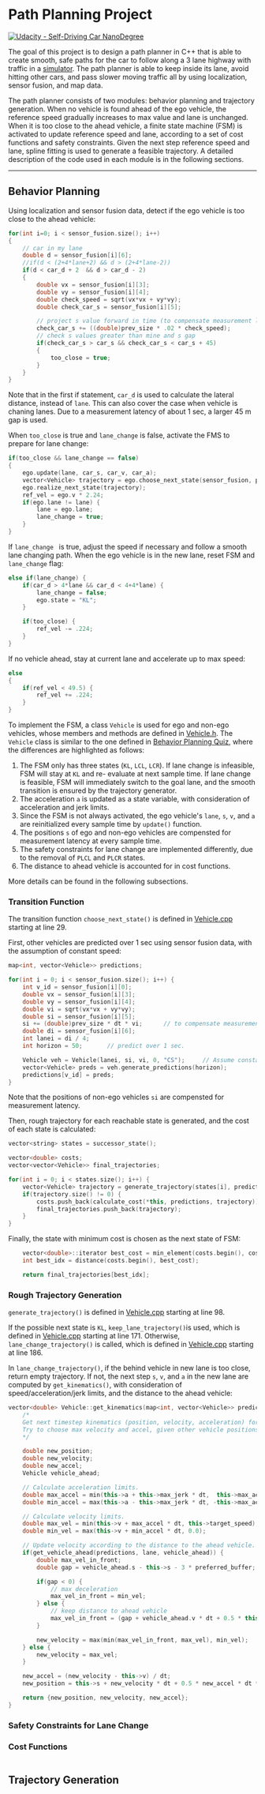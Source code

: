 # Path Planning Project
[![Udacity - Self-Driving Car NanoDegree](https://s3.amazonaws.com/udacity-sdc/github/shield-carnd.svg)](http://www.udacity.com/drive)

The goal of this project is to design a path planner in C++ that is able to create smooth, safe paths for the car to follow along a 3 lane highway with traffic in a [simulator](https://github.com/udacity/self-driving-car-sim/releases/tag/T3_v1.2). The path planner is able to keep inside its lane, avoid hitting other cars, and pass slower moving traffic all by using localization, sensor fusion, and map data.

The path planner consists of two modules: behavior planning and trajectory generation. When no vehicle is found ahead of the ego vehicle, the reference speed gradually increases to max value and lane is unchanged. When it is too close to the ahead vehicle, a finite state machine (FSM) is activated to update reference speed and lane, according to a set of cost functions and safety constraints. Given the next step reference speed and lane, spline fitting is used to generate a feasible trajectory. A detailed description of the code used in each module is in the following sections.

---

## Behavior Planning

Using localization and sensor fusion data, detect if the ego vehicle is too close to the ahead vehicle:
```cpp
for(int i=0; i < sensor_fusion.size(); i++)
{
    // car in my lane
    double d = sensor_fusion[i][6];
    //if(d < (2+4*lane+2) && d > (2+4*lane-2))
    if(d < car_d + 2  && d > car_d - 2)
    {
        double vx = sensor_fusion[i][3];
        double vy = sensor_fusion[i][4];
        double check_speed = sqrt(vx*vx + vy*vy);
        double check_car_s = sensor_fusion[i][5];

        // project s value forward in time (to compensate measurement latency)
        check_car_s += ((double)prev_size * .02 * check_speed);
        // check s values greater than mine and s gap
        if(check_car_s > car_s && check_car_s < car_s + 45)
        {
            too_close = true;
        }
    }
}
```
Note that in the first if statement, `car_d` is used to calculate the lateral distance, instead of `lane`. This can also cover the case when vehicle is chaning lanes. Due to a measurement latency of about 1 sec, a larger 45 m gap is used.

When `too_close` is true and `lane_change` is false, activate the FMS to prepare for lane change:
```cpp
if(too_close && lane_change == false)
{
    ego.update(lane, car_s, car_v, car_a);
    vector<Vehicle> trajectory = ego.choose_next_state(sensor_fusion, prev_size);
    ego.realize_next_state(trajectory);
    ref_vel = ego.v * 2.24;
    if(ego.lane != lane) {
        lane = ego.lane;
        lane_change = true;
    }
}
```
If `lane_change ` is true, adjust the speed if necessary and follow a smooth lane changing path. When the ego vehicle is in the new lane, reset FSM and `lane_change` flag:
```cpp
else if(lane_change) {
    if(car_d > 4*lane && car_d < 4+4*lane) {
        lane_change = false;
        ego.state = "KL";
    }

    if(too_close) {
        ref_vel -= .224;
    }
}
```
If no vehicle ahead, stay at current lane and accelerate up to max speed:
```cpp
else
{
    if(ref_vel < 49.5) {
        ref_vel += .224;
    }
}
```

To implement the FSM, a class `Vehicle` is used for ego and non-ego vehicles, whose members and methods are defined in [Vehicle.h](https://github.com/YuxingLiu/CarND-Path-Planning-Project/blob/master/src/vehicle.h). The `Vehicle` class is similar to the one defined in [Behavior Planning Quiz](https://classroom.udacity.com/nanodegrees/nd013/parts/6047fe34-d93c-4f50-8336-b70ef10cb4b2/modules/27800789-bc8e-4adc-afe0-ec781e82ceae/lessons/56274ea4-277d-4d1e-bd95-ce5afbad64fd/concepts/2c4a8fdd-4072-425f-b5ae-95849d5fd4d8), where the differences are highlighted as follows:
1. The FSM only has three states (`KL`, `LCL`, `LCR`). If lane change is infeasible, FSM will stay at `KL` and re- evaluate at next sample time. If lane change is feasible, FSM will immediately switch to the goal lane, and the smooth transition is ensured by the trajectory generator.
2. The acceleration `a` is updated as a state variable, with consideration of acceleration and jerk limits.
3. Since the FSM is not always activated, the ego vehicle's `lane`, `s`, `v`, and `a` are reinitialized every sample time by `update()` function.
4. The positions `s` of ego and non-ego vehicles are compensted for measurement latency at every sample time.
5. The safety constraints for lane change are implemented differently, due to the removal of `PLCL` and `PLCR` states.
6. The distance to ahead vehicle is accounted for in cost functions.

More details can be found in the following subsections.

### Transition Function

The transition function `choose_next_state()` is defined in [Vehicle.cpp](https://github.com/YuxingLiu/CarND-Path-Planning-Project/blob/master/src/vehicle.cpp#L29) starting at line 29.

First, other vehicles are predicted over 1 sec using sensor fusion data, with the assumption of constant speed:
```cpp
map<int, vector<Vehicle>> predictions;

for(int i = 0; i < sensor_fusion.size(); i++) {
    int v_id = sensor_fusion[i][0];
    double vx = sensor_fusion[i][3];
    double vy = sensor_fusion[i][4];
    double vi = sqrt(vx*vx + vy*vy);
    double si = sensor_fusion[i][5];
    si += (double)prev_size * dt * vi;      // to compensate measurement latency.
    double di = sensor_fusion[i][6];
    int lanei = di / 4;
    int horizon = 50;       // predict over 1 sec.

    Vehicle veh = Vehicle(lanei, si, vi, 0, "CS");     // Assume constant speed in prediction.
    vector<Vehicle> preds = veh.generate_predictions(horizon);
    predictions[v_id] = preds;
}
```

Note that the positions of non-ego vehicles `si` are compensted for measurement latency. 

Then, rough trajectory for each reachable state is generated, and the cost of each state is calculated:
```cpp
vector<string> states = successor_state();

vector<double> costs;
vector<vector<Vehicle>> final_trajectories;

for(int i = 0; i < states.size(); i++) {
    vector<Vehicle> trajectory = generate_trajectory(states[i], predictions);
    if(trajectory.size() != 0) {
        costs.push_back(calculate_cost(*this, predictions, trajectory));
        final_trajectories.push_back(trajectory);
    }
}
```

Finally, the state with minimum cost is chosen as the next state of FSM:
```cpp
    vector<double>::iterator best_cost = min_element(costs.begin(), costs.end());
    int best_idx = distance(costs.begin(), best_cost);

    return final_trajectories[best_idx];
```


### Rough Trajectory Generation

`generate_trajectory()` is defined in [Vehicle.cpp](https://github.com/YuxingLiu/CarND-Path-Planning-Project/blob/master/src/vehicle.cpp#L98) starting at line 98.

If the possible next state is `KL`, `keep_lane_trajectory()`is used, which is defined in [Vehicle.cpp](https://github.com/YuxingLiu/CarND-Path-Planning-Project/blob/master/src/vehicle.cpp#L171) starting at line 171. Otherwise, `lane_change_trajectory()` is called, which is defined in [Vehicle.cpp](https://github.com/YuxingLiu/CarND-Path-Planning-Project/blob/master/src/vehicle.cpp#L186) starting at line 186.

In `lane_change_trajectory()`, if the behind vehicle in new lane is too close, return empty trajectory. If not, the next step `s`, `v`, and `a` in the new lane are computed by `get_kinematics()`, with consideration of speed/acceleration/jerk limits, and the distance to the ahead vehicle:
```cpp
vector<double> Vehicle::get_kinematics(map<int, vector<Vehicle>> predictions, int lane) {
    /*
    Get next timestep kinematics (position, velocity, acceleration) for a given lane.
    Try to choose max velocity and accel, given other vehicle positions and accel/velocity constrtaints.
    */

    double new_position;
    double new_velocity;
    double new_accel;
    Vehicle vehicle_ahead;

    // Calculate acceleration limits.
    double max_accel = min(this->a + this->max_jerk * dt,  this->max_acceleration);
    double min_accel = max(this->a - this->max_jerk * dt, -this->max_acceleration);

    // Calculate velocity limits.
    double max_vel = min(this->v + max_accel * dt, this->target_speed);
    double min_vel = max(this->v + min_accel * dt, 0.0);

    // Update velocity according to the distance to the ahead vehicle.
    if(get_vehicle_ahead(predictions, lane, vehicle_ahead)) {
        double max_vel_in_front;
        double gap = vehicle_ahead.s - this->s - 3 * preferred_buffer;

        if(gap < 0) {
            // max deceleration
            max_vel_in_front = min_vel;
        } else {
            // keep distance to ahead vehicle
            max_vel_in_front = (gap + vehicle_ahead.v * dt + 0.5 * this->v * dt) / (1.5 * dt);
        }

        new_velocity = max(min(max_vel_in_front, max_vel), min_vel);
    } else {
        new_velocity = max_vel;
    }

    new_accel = (new_velocity - this->v) / dt;
    new_position = this->s + new_velocity * dt + 0.5 * new_accel * dt * dt;

    return {new_position, new_velocity, new_accel};
}
```





### Safety Constraints for Lane Change

### Cost Functions



```cpp

```

## Trajectory Generation
